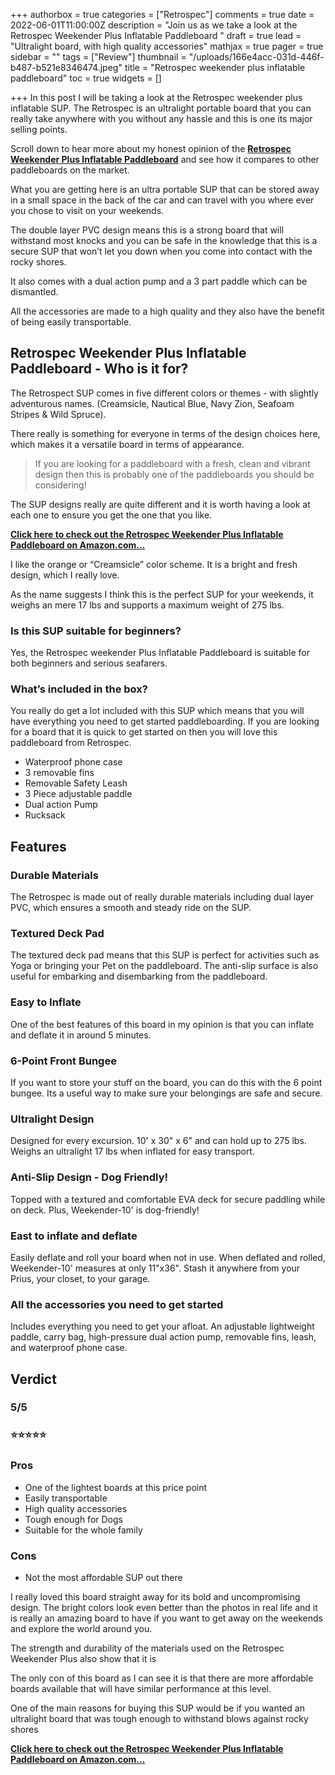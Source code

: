 +++
authorbox = true
categories = ["Retrospec"]
comments = true
date = 2022-06-01T11:00:00Z
description = "Join us as we take a look at the Retrospec Weekender Plus Inflatable Paddleboard "
draft = true
lead = "Ultralight board, with high quality accessories"
mathjax = true
pager = true
sidebar = ""
tags = ["Review"]
thumbnail = "/uploads/166e4acc-031d-446f-b487-b521e8346474.jpeg"
title = "Retrospec weekender plus inflatable paddleboard"
toc = true
widgets = []

+++
In this post I will be taking a look at the Retrospec weekender plus inflatable SUP.  The Retrospec is an ultralight portable board that you can really take anywhere with you without any hassle and this is one its major selling points.

Scroll down to hear more about my honest opinion of the [**Retrospec Weekender Plus Inflatable Paddleboard**](#) and see how it compares to other paddleboards on the market.

What you are getting here is an ultra portable SUP that can be stored away in a small space in the back of the car and can travel with you where ever you chose to visit on your weekends.

The double layer PVC design means this is a strong board that will withstand most knocks and you can be safe in the knowledge that this is a secure SUP that won’t let you down when you come into contact with the rocky shores.

It also comes with a dual action pump and a 3 part paddle  which can be dismantled.

All the accessories are made to a high quality and they also have the benefit of being easily transportable.

## Retrospec Weekender Plus Inflatable Paddleboard - Who is it for?

The Retrospect SUP comes in five different colors or themes - with slightly adventurous names. (Creamsicle, Nautical Blue, Navy Zion, Seafoam Stripes & Wild Spruce).

There really is something for everyone in terms of the design choices here, which makes it a versatile board in terms of appearance.

> If you are looking for a paddleboard with a fresh, clean and vibrant design then this is probably one of the paddleboards you should be considering!

The SUP designs really are quite different and it is worth having a look at each one to ensure you get the one that you like.

[**Click here to check out the Retrospec Weekender Plus Inflatable Paddleboard on Amazon.com…**](#)

I like the orange or “Creamsicle” color scheme.  It is a bright and fresh design, which I really love.

As the name suggests I think this is the perfect SUP for your weekends, it weighs an mere 17 lbs and supports a maximum weight of 275 lbs.

### Is this SUP suitable for beginners?

Yes, the Retrospec weekender Plus Inflatable Paddleboard is suitable for both beginners and serious seafarers.

### What’s included in the box?

You really do get a lot included with this SUP which means that you will have everything you need to get started paddleboarding.  If you are looking for a board that it is quick to get started on then you will love this paddleboard from Retrospec.

* Waterproof phone case
* 3 removable fins
* Removable Safety Leash
* 3 Piece adjustable paddle
* Dual action Pump
* Rucksack

## Features

### Durable Materials

The Retrospec is made out of really durable materials including dual layer PVC, which ensures a smooth and steady ride on the SUP.

### Textured Deck Pad

The textured deck pad means that this SUP is perfect for activities such as Yoga or bringing your Pet on the paddleboard.  The anti-slip surface is also useful for embarking and disembarking from the paddleboard.

### Easy to Inflate

One of the best features of this board in my opinion is that you can inflate and deflate it in around 5 minutes.

### 6-Point Front Bungee

If you want to store your stuff on the board, you can do this with the 6 point bungee.  Its a useful way to make sure your belongings are safe and secure.

### Ultralight Design

Designed for every excursion. 10' x 30" x 6" and can hold up to 275 lbs. Weighs an ultralight 17 lbs when inflated for easy transport.

### Anti-Slip Design - Dog Friendly!

Topped with a textured and comfortable EVA deck for secure paddling while on deck. Plus, Weekender-10' is dog-friendly!

### East to inflate and deflate

Easily deflate and roll your board when not in use. When deflated and rolled, Weekender-10' measures at only 11"x36". Stash it anywhere from your Prius, your closet, to your garage.

### All the accessories you need to get started

Includes everything you need to get your afloat. An adjustable lightweight paddle, carry bag, high-pressure dual action pump, removable fins, leash, and waterproof phone case.

## Verdict

### 5/5

### ⭐⭐⭐⭐⭐

### Pros

* One of the lightest boards at this price point
* Easily transportable
* High quality accessories
* Tough enough for Dogs
* Suitable for the whole family

### Cons

* Not the most affordable SUP out there

I really loved this board straight away for its bold and uncompromising design.  The bright colors look even better than the photos in real life and it is really an amazing board to have if you want to get away on the weekends and explore the world around you.

The strength and durability of the materials used on the Retrospec Weekender Plus also show that it is

The only con of this board as I can see it is that there are more affordable boards available that will have similar performance at this level.

One of the main reasons for buying this SUP would be if you wanted an ultralight board that was tough enough to withstand blows against rocky shores

[**Click here to check out the Retrospec Weekender Plus Inflatable Paddleboard on Amazon.com…**](#)